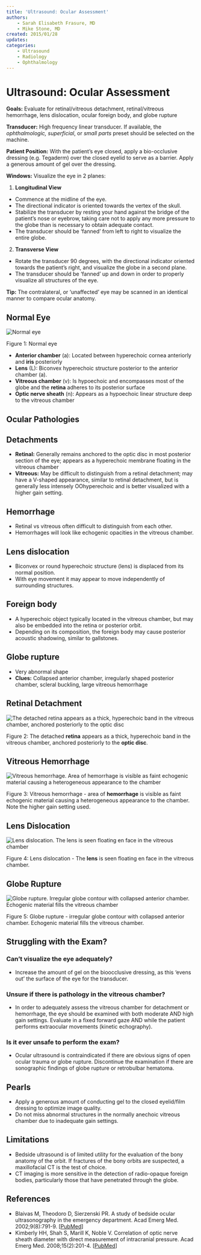 ```yaml
---
title: 'Ultrasound: Ocular Assessment'
authors:
    - Sarah Elisabeth Frasure, MD
    - Mike Stone, MD
created: 2015/01/28
updates:
categories:
    - Ultrasound
    - Radiology
    - Ophthalmology
---
```


# Ultrasound: Ocular Assessment

**Goals:** Evaluate for retinal/vitreous detachment, retinal/vitreous hemorrhage, lens dislocation, ocular foreign body, and globe rupture

**Transducer:** High frequency linear transducer. If available, the _ophthalmologic, superficial_, or _small parts_ preset should be selected on the machine.

**Patient Position:** With the patient’s eye closed, apply a bio-occlusive dressing (e.g. Tegaderm) over the closed eyelid to serve as a barrier. Apply a generous amount of gel over the dressing.

**Windows:** Visualize the eye in 2 planes:

1. **Longitudinal View**

- Commence at the midline of the eye. 
- The directional indicator is oriented towards the vertex of the skull. 
- Stabilize the transducer by resting your hand against the bridge of the patient’s nose or eyebrow, taking care not to apply any more pressure to the globe than is necessary to obtain adequate contact. 
- The transducer should be ‘fanned’ from left to right to visualize the entire globe.

2. **Transverse View** 

- Rotate the transducer 90 degrees, with the directional indicator oriented towards the patient’s right, and visualize the globe in a second plane. 
- The transducer should be ‘fanned’ up and down in order to properly visualize all structures of the eye.

**Tip:** The contralateral, or ‘unaffected’ eye may be scanned in an identical manner to compare ocular anatomy.

## Normal Eye

![Normal eye](media/ocular-ultrasound_image-1.png)

Figure 1: Normal eye

- **Anterior chamber** (a): Located between hyperechoic cornea anteriorly and **iris** posteriorly
- **Lens** (L): Biconvex hyperechoic structure posterior to the anterior chamber (a).
- **Vitreous chamber** (v): Is hypoechoic and encompasses most of the globe and the **retina** adheres to its posterior surface
- **Optic nerve sheath** (n): Appears as a hypoechoic linear structure deep to the vitreous chamber

## Ocular Pathologies

## Detachments

- **Retinal:** Generally remains anchored to the optic disc in most posterior section of the eye; appears as a hyperechoic membrane floating in the vitreous chamber
- **Vitreous:** May be difficult to distinguish from a retinal detachment; may have a V-shaped appearance, similar to retinal detachment, but is generally less intensely OOhyperechoic and is better visualized with a higher gain setting.

## Hemorrhage 
- Retinal vs vitreous often difficult to distinguish from each other.
- Hemorrhages will look like echogenic opacities in the vitreous chamber.

## Lens dislocation 
- Biconvex or round hyperechoic structure (lens) is displaced from its normal position. 
- With eye movement it may appear to move independently of surrounding structures.

## Foreign body 
- A hyperechoic object typically located in the vitreous chamber, but may also be embedded into the retina or posterior orbit. 
- Depending on its composition, the foreign body may cause posterior acoustic shadowing, similar to gallstones.

## Globe rupture 
- Very abnormal shape 
- **Clues:** Collapsed anterior chamber, irregularly shaped posterior chamber, scleral buckling, large vitreous hemorrhage

## Retinal Detachment

![The detached retina appears as a thick, hyperechoic band in the vitreous chamber, anchored posteriorly to the optic disc](media/ocular-ultrasound_image-2.png)

Figure 2: The detached **retina** appears as a thick, hyperechoic band in the vitreous chamber, anchored posteriorly to the **optic disc**.

## Vitreous Hemorrhage

![Vitreous hemorrhage. Area of hemorrhage is visible as faint echogenic material causing a heterogeneous appearance to the chamber](media/ocular-ultrasound_image-3.png)

Figure 3: Vitreous hemorrhage - area of **hemorrhage** is visible as faint echogenic material causing a heterogeneous appearance to the chamber. Note the higher gain setting used.

## Lens Dislocation

![Lens dislocation. The lens is seen floating en face in the vitreous chamber](media/ocular-ultrasound_image-4.png)

Figure 4: Lens dislocation - The **lens** is seen floating en face in the vitreous chamber.

## Globe Rupture

![Globe rupture. Irregular globe contour with collapsed anterior chamber. Echogenic material fills the vitreous chamber](media/ocular-ultrasound_image-5.png)

Figure 5: Globe rupture - irregular globe contour with collapsed anterior chamber. Echogenic material fills the vitreous chamber.

## Struggling with the Exam?

### Can’t visualize the eye adequately?

- Increase the amount of gel on the bioocclusive dressing, as this ‘evens out’ the surface of the eye for the transducer.

### Unsure if there is pathology in the vitreous chamber?

- In order to adequately assess the vitreous chamber for detachment or hemorrhage, the eye should be examined with both moderate AND high gain settings. Evaluate in a fixed forward gaze AND while the patient performs extraocular movements (kinetic echography).

### Is it ever unsafe to perform the exam?

- Ocular ultrasound is contraindicated if there are obvious signs of open ocular trauma or globe rupture. Discontinue the examination if there are sonographic findings of globe rupture or retrobulbar hematoma.

## Pearls

- Apply a generous amount of conducting gel to the closed eyelid/film dressing to optimize image quality.
- Do not miss abnormal structures in the normally anechoic vitreous chamber due to inadequate gain settings.

## Limitations

- Bedside ultrasound is of limited utility for the evaluation of the bony anatomy of the orbit. If fractures of the bony orbits are suspected, a maxillofacial CT is the test of choice.
- CT imaging is more sensitive in the detection of radio-opaque foreign bodies, particularly those that have penetrated through the globe.

## References

- Blaivas M, Theodoro D, Sierzenski PR. A study of bedside ocular ultrasonography in the emergency department. Acad Emerg Med. 2002;9(8):791-9. [[PubMed](http://www.ncbi.nlm.nih.gov/pubmed/?term=12153883)]
- Kimberly HH, Shah S, Marill K, Noble V. Correlation of optic nerve sheath diameter with direct measurement of intracranial pressure. Acad Emerg Med. 2008;15(2):201-4. [[PubMed](http://www.ncbi.nlm.nih.gov/pubmed/18275454)]
